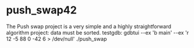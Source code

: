 # push_swap42
The Push swap project is a very simple and a highly straightforward algorithm project: data must be sorted.
testgdb: gdbtui --ex 'b main' --ex 'r 12 -5 88 0 -42 6 > /dev/null' ./push_swap
